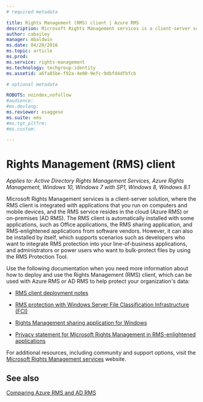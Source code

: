 ```yaml
---
# required metadata

title: Rights Management (RMS) client | Azure RMS
description: Microsoft Rights Management services is a client-server solution, where the RMS client is integrated with applications that you run on computers and mobile devices, and the RMS service resides in the cloud (Azure RMS) or on-premises (AD RMS). The RMS client is automatically installed with some applications, such as Office applications, the RMS sharing application, and RMS-enlightened applications from software vendors. However, it can also be installed by itself, which supports scenarios such as developers who want to integrate RMS protection into your line-of-business applications, and administrators or power users who want to bulk-protect files by using the RMS Protection Tool.
author: cabailey
manager: mbaldwin
ms.date: 04/28/2016
ms.topic: article
ms.prod:
ms.service: rights-management
ms.technology: techgroup-identity
ms.assetid: a6fa85be-f92a-4e00-9efc-9dbfd4dfbfcb

# optional metadata

ROBOTS: noindex,nofollow
#audience:
#ms.devlang:
ms.reviewer: esaggese
ms.suite: ems
#ms.tgt_pltfrm:
#ms.custom:

---
```


# Rights Management (RMS) client

*Applies to: Active Directory Rights Management Services, Azure Rights Management, Windows 10, Windows 7 with SP1, Windows 8, Windows 8.1*

Microsoft Rights Management services is a client-server solution, where the RMS client is integrated with applications that you run on computers and mobile devices, and the RMS service resides in the cloud (Azure RMS) or on-premises (AD RMS). The RMS client is automatically installed with some applications, such as Office applications, the RMS sharing application, and RMS-enlightened applications from software vendors. However, it can also be installed by itself, which supports scenarios such as developers who want to integrate RMS protection into your line-of-business applications, and administrators or power users who want to bulk-protect files by using the RMS Protection Tool.

Use the following documentation when you need more information about how to deploy and use the Rights Management (RMS) client, which can be used with Azure RMS or AD RMS to help protect your organization's data:

- [RMS client deployment notes](client-deployment-notes.md)

- [RMS protection with Windows Server File Classification Infrastructure (FCI)](configure-fci.md)

- [Rights Management sharing application for Windows](sharing-app-windows.md)

- [Privacy statement for Microsoft Rights Management in RMS-enlightened applications](privacy-statement-rms-enlightened-applications.md)


For additional resources, including community and support options, visit the [Microsoft Rights Management services](https://www.microsoft.com/rms) website.

## See also
[Comparing Azure RMS and AD RMS](../understand-explore/compare-azure-rms-ad-rms.md)
